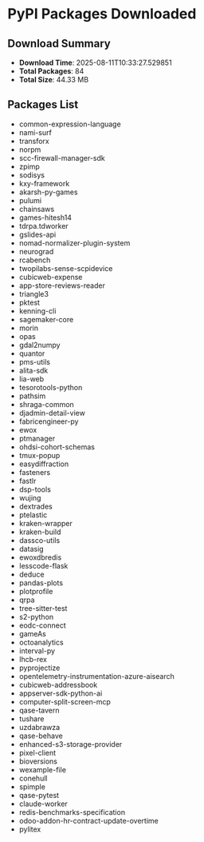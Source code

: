 # PyPI Packages Downloaded

## Download Summary
- **Download Time**: 2025-08-11T10:33:27.529851
- **Total Packages**: 84
- **Total Size**: 44.33 MB

## Packages List
- common-expression-language
- nami-surf
- transforx
- norpm
- scc-firewall-manager-sdk
- zpimp
- sodisys
- kxy-framework
- akarsh-py-games
- pulumi
- chainsaws
- games-hitesh14
- tdrpa.tdworker
- gslides-api
- nomad-normalizer-plugin-system
- neurograd
- rcabench
- twopilabs-sense-scpidevice
- cubicweb-expense
- app-store-reviews-reader
- triangle3
- pktest
- kenning-cli
- sagemaker-core
- morin
- opas
- gdal2numpy
- quantor
- pms-utils
- alita-sdk
- lia-web
- tesorotools-python
- pathsim
- shraga-common
- djadmin-detail-view
- fabricengineer-py
- ewox
- ptmanager
- ohdsi-cohort-schemas
- tmux-popup
- easydiffraction
- fasteners
- fastlr
- dsp-tools
- wujing
- dextrades
- ptelastic
- kraken-wrapper
- kraken-build
- dassco-utils
- datasig
- ewoxdbredis
- lesscode-flask
- deduce
- pandas-plots
- plotprofile
- qrpa
- tree-sitter-test
- s2-python
- eodc-connect
- gameAs
- octoanalytics
- interval-py
- lhcb-rex
- pyprojectize
- opentelemetry-instrumentation-azure-aisearch
- cubicweb-addressbook
- appserver-sdk-python-ai
- computer-split-screen-mcp
- qase-tavern
- tushare
- uzdabrawza
- qase-behave
- enhanced-s3-storage-provider
- pixel-client
- bioversions
- wexample-file
- conehull
- spimple
- qase-pytest
- claude-worker
- redis-benchmarks-specification
- odoo-addon-hr-contract-update-overtime
- pylitex
